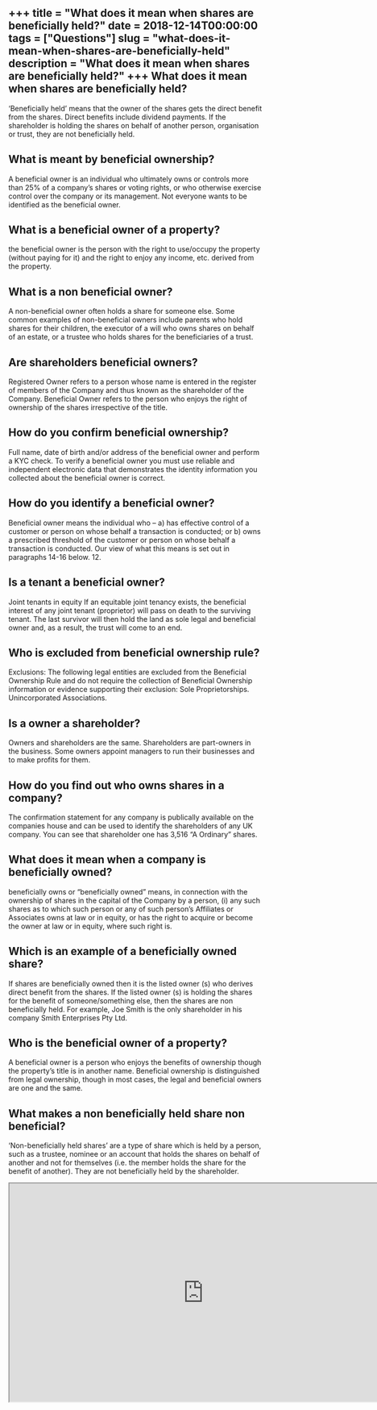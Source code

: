 +++
title = "What does it mean when shares are beneficially held?"
date = 2018-12-14T00:00:00
tags = ["Questions"]
slug = "what-does-it-mean-when-shares-are-beneficially-held"
description = "What does it mean when shares are beneficially held?"
+++
What does it mean when shares are beneficially held?
----------------------------------------------------

‘Beneficially held’ means that the owner of the shares gets the direct benefit from the shares. Direct benefits include dividend payments. If the shareholder is holding the shares on behalf of another person, organisation or trust, they are not beneficially held.

What is meant by beneficial ownership?
--------------------------------------

A beneficial owner is an individual who ultimately owns or controls more than 25% of a company’s shares or voting rights, or who otherwise exercise control over the company or its management. Not everyone wants to be identified as the beneficial owner.

What is a beneficial owner of a property?
-----------------------------------------

the beneficial owner is the person with the right to use/occupy the property (without paying for it) and the right to enjoy any income, etc. derived from the property.

What is a non beneficial owner?
-------------------------------

A non-beneficial owner often holds a share for someone else. Some common examples of non-beneficial owners include parents who hold shares for their children, the executor of a will who owns shares on behalf of an estate, or a trustee who holds shares for the beneficiaries of a trust.

Are shareholders beneficial owners?
-----------------------------------

Registered Owner refers to a person whose name is entered in the register of members of the Company and thus known as the shareholder of the Company. Beneficial Owner refers to the person who enjoys the right of ownership of the shares irrespective of the title.

How do you confirm beneficial ownership?
----------------------------------------

Full name, date of birth and/or address of the beneficial owner and perform a KYC check. To verify a beneficial owner you must use reliable and independent electronic data that demonstrates the identity information you collected about the beneficial owner is correct.

How do you identify a beneficial owner?
---------------------------------------

Beneficial owner means the individual who – a) has effective control of a customer or person on whose behalf a transaction is conducted; or b) owns a prescribed threshold of the customer or person on whose behalf a transaction is conducted. Our view of what this means is set out in paragraphs 14-16 below. 12.

Is a tenant a beneficial owner?
-------------------------------

Joint tenants in equity If an equitable joint tenancy exists, the beneficial interest of any joint tenant (proprietor) will pass on death to the surviving tenant. The last survivor will then hold the land as sole legal and beneficial owner and, as a result, the trust will come to an end.

Who is excluded from beneficial ownership rule?
-----------------------------------------------

Exclusions: The following legal entities are excluded from the Beneficial Ownership Rule and do not require the collection of Beneficial Ownership information or evidence supporting their exclusion: Sole Proprietorships. Unincorporated Associations.

Is a owner a shareholder?
-------------------------

Owners and shareholders are the same. Shareholders are part-owners in the business. Some owners appoint managers to run their businesses and to make profits for them.

How do you find out who owns shares in a company?
-------------------------------------------------

The confirmation statement for any company is publically available on the companies house and can be used to identify the shareholders of any UK company. You can see that shareholder one has 3,516 “A Ordinary” shares.

What does it mean when a company is beneficially owned?
-------------------------------------------------------

beneficially owns or “beneficially owned” means, in connection with the ownership of shares in the capital of the Company by a person, (i) any such shares as to which such person or any of such person’s Affiliates or Associates owns at law or in equity, or has the right to acquire or become the owner at law or in equity, where such right is.

Which is an example of a beneficially owned share?
--------------------------------------------------

If shares are beneficially owned then it is the listed owner (s) who derives direct benefit from the shares. If the listed owner (s) is holding the shares for the benefit of someone/something else, then the shares are non beneficially held. For example, Joe Smith is the only shareholder in his company Smith Enterprises Pty Ltd.

Who is the beneficial owner of a property?
------------------------------------------

A beneficial owner is a person who enjoys the benefits of ownership though the property’s title is in another name. Beneficial ownership is distinguished from legal ownership, though in most cases, the legal and beneficial owners are one and the same.

What makes a non beneficially held share non beneficial?
--------------------------------------------------------

‘Non-beneficially held shares’ are a type of share which is held by a person, such as a trustee, nominee or an account that holds the shares on behalf of another and not for themselves (i.e. the member holds the share for the benefit of another). They are not beneficially held by the shareholder.

<iframe allow="accelerometer; autoplay; clipboard-write; encrypted-media; gyroscope; picture-in-picture" allowfullscreen="" class="__youtube_prefs__  epyt-is-override  no-lazyload" data-no-lazy="1" data-origheight="433" data-origwidth="770" data-skipgform_ajax_framebjll="" height="433" id="_ytid_52574" loading="lazy" src="https://www.youtube.com/embed/qz1Nw8f9hCk?enablejsapi=1&autoplay=0&cc_load_policy=0&cc_lang_pref=&iv_load_policy=1&loop=0&modestbranding=0&rel=1&fs=1&playsinline=0&autohide=2&theme=dark&color=red&controls=1&" title="YouTube player" width="770"></iframe>